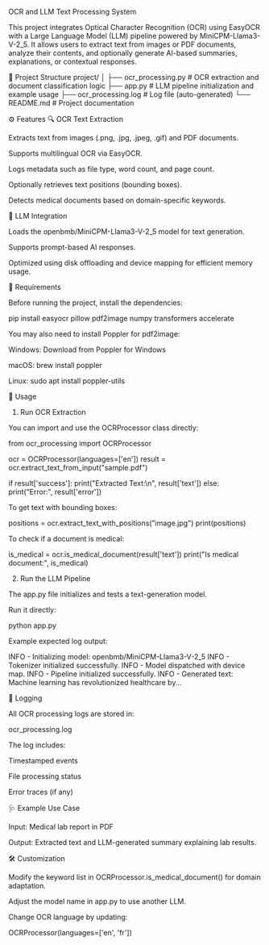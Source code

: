 OCR and LLM Text Processing System

This project integrates Optical Character Recognition (OCR) using EasyOCR with a Large Language Model (LLM) pipeline powered by MiniCPM-Llama3-V-2_5.
It allows users to extract text from images or PDF documents, analyze their contents, and optionally generate AI-based summaries, explanations, or contextual responses.

📂 Project Structure
project/
│
├── ocr_processing.py      # OCR extraction and document classification logic
├── app.py                 # LLM pipeline initialization and example usage
├── ocr_processing.log     # Log file (auto-generated)
└── README.md              # Project documentation

⚙️ Features
🔍 OCR Text Extraction

Extracts text from images (.png, .jpg, .jpeg, .gif) and PDF documents.

Supports multilingual OCR via EasyOCR.

Logs metadata such as file type, word count, and page count.

Optionally retrieves text positions (bounding boxes).

Detects medical documents based on domain-specific keywords.

🧠 LLM Integration

Loads the openbmb/MiniCPM-Llama3-V-2_5 model for text generation.

Supports prompt-based AI responses.

Optimized using disk offloading and device mapping for efficient memory usage.

🧰 Requirements

Before running the project, install the dependencies:

pip install easyocr pillow pdf2image numpy transformers accelerate


You may also need to install Poppler for pdf2image:

Windows: Download from Poppler for Windows

macOS: brew install poppler

Linux: sudo apt install poppler-utils

🚀 Usage
1. Run OCR Extraction

You can import and use the OCRProcessor class directly:

from ocr_processing import OCRProcessor

ocr = OCRProcessor(languages=['en'])
result = ocr.extract_text_from_input("sample.pdf")

if result['success']:
    print("Extracted Text:\n", result['text'])
else:
    print("Error:", result['error'])


To get text with bounding boxes:

positions = ocr.extract_text_with_positions("image.jpg")
print(positions)


To check if a document is medical:

is_medical = ocr.is_medical_document(result['text'])
print("Is medical document:", is_medical)

2. Run the LLM Pipeline

The app.py file initializes and tests a text-generation model.

Run it directly:

python app.py


Example expected log output:

INFO - Initializing model: openbmb/MiniCPM-Llama3-V-2_5
INFO - Tokenizer initialized successfully.
INFO - Model dispatched with device map.
INFO - Pipeline initialized successfully.
INFO - Generated text: Machine learning has revolutionized healthcare by...

🧩 Logging

All OCR processing logs are stored in:

ocr_processing.log


The log includes:

Timestamped events

File processing status

Error traces (if any)

🩺 Example Use Case

Input: Medical lab report in PDF

Output: Extracted text and LLM-generated summary explaining lab results.

🛠️ Customization

Modify the keyword list in OCRProcessor.is_medical_document() for domain adaptation.

Adjust the model name in app.py to use another LLM.

Change OCR language by updating:

OCRProcessor(languages=['en', 'fr'])
